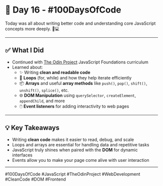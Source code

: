 # 📅 Day 16 - #100DaysOfCode

Today was all about writing better code and understanding core JavaScript concepts more deeply. 🧠💻

---

## ✅ What I Did

- Continued with [The Odin Project](https://www.theodinproject.com/) JavaScript Foundations curriculum
- Learned about:
  - ✨ Writing **clean and readable code**
  - 🔁 **Loops** (for, while) and how they help iterate efficiently
  - 📦 **Arrays** and useful **array methods** like `push()`, `pop()`, `shift()`, `unshift()`, `splice()`, etc.
  - 🌐 **DOM Manipulation** using `querySelector`, `createElement`, `appendChild`, and more
  - 🖱️ **Event listeners** for adding interactivity to web pages

---

## 💡 Key Takeaways

- Writing **clean code** makes it easier to read, debug, and scale
- Loops and arrays are essential for handling data and repetitive tasks
- JavaScript truly shines when paired with the **DOM** for dynamic interfaces
- Events allow you to make your page come alive with user interaction

---

#100DaysOfCode #JavaScript #TheOdinProject #WebDevelopment  #CleanCode #DOM #Frontend
